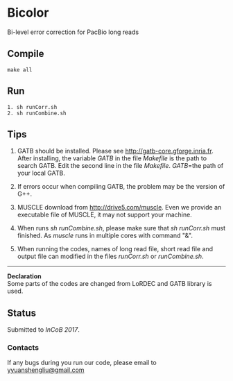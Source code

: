 # Bicolor

Bi-level error correction for PacBio long reads

## Compile
	make all
	
## Run
	1. sh runCorr.sh
	2. sh runCombine.sh

## Tips
1. GATB should be installed. Please see http://gatb-core.gforge.inria.fr. After installing, the variable *GATB* in the file *Makefile* is the path to search GATB. Edit the second line in the file *Makefile*. *GATB*=the path of your local GATB.

2. If errors occur when compiling GATB, the problem may be the version of G++.

3. MUSCLE download from http://drive5.com/muscle. Even we provide an executable file of MUSCLE, it may not support your machine.

4. When runs *sh runCombine.sh*, please make sure that *sh runCorr.sh* must finished. As *muscle* runs in multiple cores with command "&".

5. When running the codes, names of long read file, short read file and output file can modified in the files *runCorr.sh* or *runCombine.sh*.

---
**Declaration**<br />
Some parts of the codes are changed from LoRDEC and GATB library is used.

## Status
Submitted to *InCoB 2017*.

### Contacts
If any bugs during you run our code, please email to <yyuanshengliu@gmail.com>

